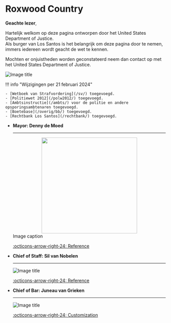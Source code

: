 # Roxwood Country 

**Geachte lezer**, 

Hartelijk welkom op deze pagina ontworpen door het United States Department of Justice. <br />
Als burger van Los Santos is het belangrijk om deze pagina door te nemen, immers iedereen wordt geacht de wet te kennen. 

Mochten er onjuistheden worden geconstateerd neem dan contact op met het United States Department of Justice.

![Image title](https://i.imgur.com/KXtU9CX.png) 

!!! info "Wijzigingen per 21 februari 2024"

    - [Wetboek van Strafvordering](/sv/) toegevoegd.
    - [Politiewet 2012](/polw2012/) toegevoegd.
    - [Ambtsinstructie](/ambts/) voor de politie en andere opsporingsambtenaren toegevoegd.
    - [Boetebase](/overig/bb/) toegevoegd.
    - [Rechtbank Los Santos](/rechtbank/) toegevoegd.



<div class="grid cards" markdown>

-   __Mayor: Denny de Moed__

    ---

    <div style="display: flex; justify-content: center;">
        <img src="https://i.imgur.com/HLGhbiM.png" width="300" />
    </div>
    <figcaption>Image caption</figcaption>

    [:octicons-arrow-right-24: Reference](#)

</div>


<div class="grid cards" markdown>

-   __Chief of Staff: Sil van Nobelen__

    ---

    ![Image title](https://i.imgur.com/HLGhbiM.png)

    [:octicons-arrow-right-24: Reference](#)

-   __Chief of Bar: Juneau van Grieken__

    ---

    ![Image title](https://i.imgur.com/HLGhbiM.png)

    [:octicons-arrow-right-24: Customization](#)

</div>
